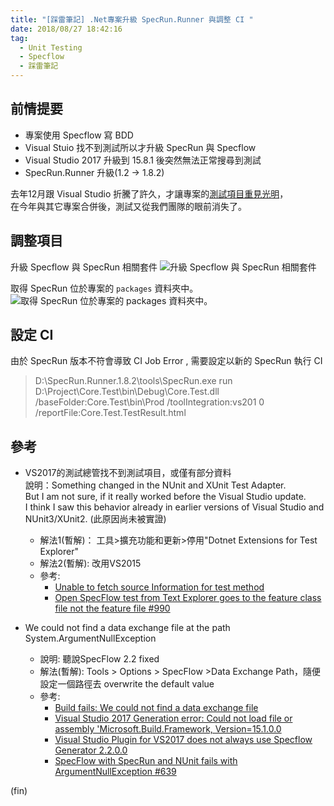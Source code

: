 ```yaml
---
title: "[踩雷筆記] .Net專案升級 SpecRun.Runner 與調整 CI "
date: 2018/08/27 18:42:16
tag:
  - Unit Testing
  - Specflow
  - 踩雷筆記
---
```


## 前情提要

- 專案使用 Specflow 寫 BDD
- Visual Stuio 找不到測試所以才升級 SpecRun 與 Specflow
- Visual Studio 2017 升級到 15.8.1 後突然無法正常搜尋到測試
- SpecRun.Runner 升級(1.2 → 1.8.2)

去年12月跟 Visual Studio 折騰了許久，才讓專案的[測試項目重見光明](https://blog.marsen.me/2017/12/11/test_learn/vs2017_mstest_with_nuget/)，  
在今年與其它專案合併後，測試又從我們團隊的眼前消失了。

## 調整項目

升級 Specflow 與 SpecRun 相關套件
![升級 Specflow 與 SpecRun 相關套件](https://i.imgur.com/nwl6xFp.jpg)

取得 SpecRun 位於專案的 `packages` 資料夾中。
![取得 SpecRun 位於專案的 `packages` 資料夾中。](https://i.imgur.com/EyaFEFI.jpg)

## 設定 CI

由於 SpecRun 版本不符會導致 CI Job Error , 需要設定以新的 SpecRun 執行 CI

>D:\SpecRun.Runner.1.8.2\tools\SpecRun.exe run D:\Project\Core.Test\bin\Debug\Core.Test.dll /baseFolder:Core.Test\bin\Prod /toolIntegration:vs201 0 /reportFile:Core.Test.TestResult.html

## 參考

- VS2017的測試總管找不到測試項目，或僅有部分資料  
  說明：Something changed in the NUnit and XUnit Test Adapter.  
  But I am not sure, if it really worked before the Visual Studio update.  
  I think I saw this behavior already in earlier versions of Visual Studio and NUnit3/XUnit2. (此原因尚未被實證)

  - 解法1(暫解)：
        工具>擴充功能和更新>停用"Dotnet Extensions for Test Explorer"
  - 解法2(暫解):
        改用VS2015
  - 參考:
    - [Unable to fetch source Information for test method](https://developercommunity.visualstudio.com/content/problem/158160/unable-to-fetch-source-information-for-test-method.html)  
    - [Open SpecFlow test from Text Explorer goes to the feature class file not the feature file #990](https://github.com/techtalk/SpecFlow/issues/990)

- We could not find a data exchange file at the path System.ArgumentNullException
  - 說明: 聽說SpecFlow 2.2 fixed
  - 解法(暫解): Tools > Options > SpecFlow >Data Exchange Path，隨便設定一個路徑去 overwrite the default value
  - 參考:
    - [Build fails: We could not find a data exchange file](https://github.com/techtalk/SpecFlow/issues/1234)
    - [Visual Studio 2017 Generation error: Could not load file or assembly 'Microsoft.Build.Framework, Version=15.1.0.0](https://github.com/techtalk/SpecFlow/issues/857)
    - [Visual Studio Plugin for VS2017 does not always use Specflow Generator 2.2.0.0](https://github.com/techtalk/SpecFlow/issues/896)
    - [SpecFlow with SpecRun and NUnit fails with ArgumentNullException #639](https://github.com/techtalk/SpecFlow/issues/639)

(fin)
